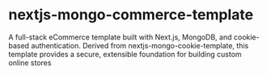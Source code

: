 # nextjs-mongo-commerce-template

A full-stack eCommerce template built with Next.js, MongoDB, and cookie-based authentication.
Derived from nextjs-mongo-cookie-template, this template provides a secure, extensible foundation for building custom online stores
